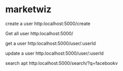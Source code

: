 # marketwiz
<p>create a user http:localhost:5000/create</p>
<p> Get all user http:localhost:5000/</p>
<p>get a user http:localhost:5000/user/:userId</p>
<p>update a user http:localhost:5000/user/:userId</p>
<p>search apt http:localhost:5000/search/?q=facebookv</p>

